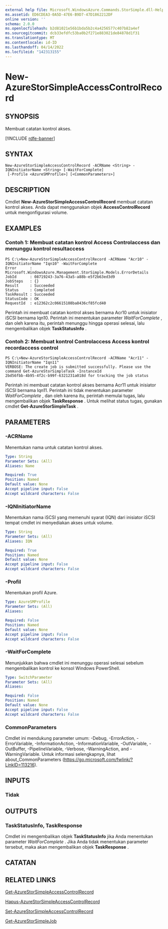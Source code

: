 ```yaml
---
external help file: Microsoft.WindowsAzure.Commands.StorSimple.dll-Help.xml
ms.assetid: ED6CDEA3-0A5D-47E6-B9D7-47D1862212DF
online version: ''
schema: 2.0.0
ms.openlocfilehash: b2d81021e56b1bda5b2c4a4256577c407b82a4ef
ms.sourcegitcommit: dcb33efdfc53ba0b2f271e883021de84878d1f31
ms.translationtype: MT
ms.contentlocale: id-ID
ms.lasthandoff: 04/14/2022
ms.locfileid: "142313155"
---
```

# New-AzureStorSimpleAccessControlRecord

## SYNOPSIS
Membuat catatan kontrol akses.

[!INCLUDE [rdfe-banner](../../includes/rdfe-banner.md)]

## SYNTAX

```
New-AzureStorSimpleAccessControlRecord -ACRName <String> -IQNInitiatorName <String> [-WaitForComplete]
 [-Profile <AzureSMProfile>] [<CommonParameters>]
```

## DESCRIPTION
Cmdlet **New-AzureStorSimpleAccessControlRecord** membuat catatan kontrol akses.
Anda dapat menggunakan objek **AccessControlRecord** untuk mengonfigurasi volume.

## EXAMPLES

### Contoh 1: Membuat catatan kontrol Access Controlaccess dan menunggu kontrol resultaccess
```
PS C:\>New-AzureStorSimpleAccessControlRecord -ACRName "Acr10" -IQNInitiatorName "Iqn10" -WaitForComplete
Error      : Microsoft.WindowsAzure.Management.StorSimple.Models.ErrorDetails
JobId      : 08719243-3a76-43a5-a88b-e5f2b63ed3d9
JobSteps   : {}
Result     : Succeeded
Status     : Completed
TaskResult : Succeeded
StatusCode : OK
RequestId  : e12362c2c06615108ba8436cf85fcd40
```

Perintah ini membuat catatan kontrol akses bernama Acr10 untuk inisiator iSCSI bernama Iqn10.
Perintah ini menentukan parameter *WaitForComplete* , dan oleh karena itu, perintah menunggu hingga operasi selesai, lalu mengembalikan objek **TaskStatusInfo** .

### Contoh 2: Membuat kontrol Controlaccess Access kontrol recordaccess control
```
PS C:\>New-AzureStorSimpleAccessControlRecord -ACRName "Acr11" -IQNInitiatorName "Iqn11"
VERBOSE: The create job is submitted successfully. Please use the command Get-AzureStorSimpleTask -InstanceId
2bd56fbb-4b95-4f2c-b99f-6321231a018d for tracking the job status
```

Perintah ini membuat catatan kontrol akses bernama Acr11 untuk inisiator iSCSI bernama Iqn11.
Perintah ini tidak menentukan parameter *WaitForComplete* , dan oleh karena itu, perintah memulai tugas, lalu mengembalikan objek **TaskResponse** .
Untuk melihat status tugas, gunakan cmdlet **Get-AzureStorSimpleTask** .

## PARAMETERS

### -ACRName
Menentukan nama untuk catatan kontrol akses.

```yaml
Type: String
Parameter Sets: (All)
Aliases: Name

Required: True
Position: Named
Default value: None
Accept pipeline input: False
Accept wildcard characters: False
```

### -IQNInitiatorName
Menentukan nama iSCSI yang memenuhi syarat (IQN) dari inisiator iSCSI tempat cmdlet ini menyediakan akses untuk volume.

```yaml
Type: String
Parameter Sets: (All)
Aliases: IQN

Required: True
Position: Named
Default value: None
Accept pipeline input: False
Accept wildcard characters: False
```

### -Profil
Menentukan profil Azure.

```yaml
Type: AzureSMProfile
Parameter Sets: (All)
Aliases: 

Required: False
Position: Named
Default value: None
Accept pipeline input: False
Accept wildcard characters: False
```

### -WaitForComplete
Menunjukkan bahwa cmdlet ini menunggu operasi selesai sebelum mengembalikan kontrol ke konsol Windows PowerShell.

```yaml
Type: SwitchParameter
Parameter Sets: (All)
Aliases: 

Required: False
Position: Named
Default value: None
Accept pipeline input: False
Accept wildcard characters: False
```

### CommonParameters
Cmdlet ini mendukung parameter umum: -Debug, -ErrorAction, -ErrorVariable, -InformationAction, -InformationVariable, -OutVariable, -OutBuffer, -PipelineVariable, -Verbose, -WarningAction, and -WarningVariable. Untuk informasi selengkapnya, lihat about_CommonParameters (https://go.microsoft.com/fwlink/?LinkID=113216).

## INPUTS

### Tidak

## OUTPUTS

### TaskStatusInfo, TaskResponse
Cmdlet ini mengembalikan objek **TaskStatusInfo** jika Anda menentukan parameter *WaitForComplete* .
Jika Anda tidak menentukan parameter tersebut, maka akan mengembalikan objek **TaskResponse** .

## CATATAN

## RELATED LINKS

[Get-AzureStorSimpleAccessControlRecord](./Get-AzureStorSimpleAccessControlRecord.md)

[Hapus-AzureStorSimpleAccessControlRecord](./Remove-AzureStorSimpleAccessControlRecord.md)

[Set-AzureStorSimpleAccessControlRecord](./Set-AzureStorSimpleAccessControlRecord.md)

[Get-AzureStorSimpleJob](./Get-AzureStorSimpleJob.md)


